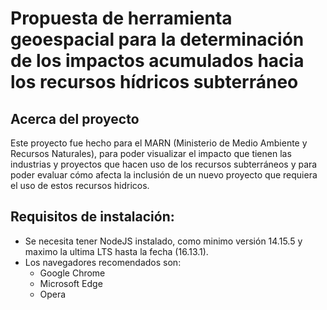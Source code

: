 # Propuesta de herramienta geoespacial para la determinación de los impactos acumulados hacia los recursos hídricos subterráneo  

## Acerca del proyecto  
Este proyecto fue hecho para el MARN (Ministerio de Medio Ambiente y Recursos Naturales), para poder visualizar el impacto que tienen las industrias y proyectos que hacen uso de los recursos subterráneos y para poder evaluar cómo afecta la inclusión de un nuevo proyecto que requiera el uso de estos recursos hidricos.

## Requisitos de instalación:
- Se necesita tener NodeJS instalado, como minimo versión 14.15.5 y maximo la ultima LTS hasta la fecha (16.13.1).  
- Los navegadores recomendados son:
  -  Google Chrome
  -  Microsoft Edge
  -  Opera
